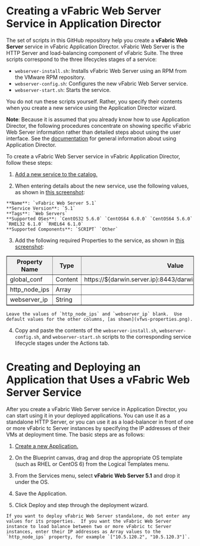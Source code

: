 # Creating a vFabric Web Server Service in Application Director

The set of scripts in this GitHub repository help you create a **vFabric Web Server** service in vFabric Application Director.  vFabric Web Server is the HTTP Server and load-balancing component of vFabric Suite. The three scripts correspond to the three lifecycles stages of a service: 

* `webserver-install.sh`:  Installs vFabric Web Server using an RPM from the VMware RPM repository.  
* `webserver-config.sh`:  Configures the new vFabric Web Server service.   
* `webserver-start.sh`: Starts the service.  

You do not run these scripts yourself.  Rather, you specify their contents when you create a new service using the Application Director wizard.

**Note**: Because it is assumed that you already know how to use Application Director, the following procedures concentrate on showing specific vFabric Web Server information rather than detailed steps about using the user interface.  See the [documentation](http://pubs.vmware.com/appdirector-1/index.jsp) for general information about using Application Director.

To create a vFabric Web Server service in vFabric Application Director, follow these steps:

1.   [Add a new service to the catalog.](http://pubs.vmware.com/appdirector-1/topic/com.vmware.appdirector.using.doc/GUID-68665799-52B6-4B70-82CE-9F03C60958FB.html)

2.   When entering details about the new service, use the following values, as shown in [this screenshot](vfws-create.png):

    **Name**: `vFabric Web Server 5.1`  
    **Service Version**: `5.1`  
    **Tags**: `Web Servers`  
    **Supported OSes**: `CentOS32 5.6.0` `CentOS64 6.0.0` `CentOS64 5.6.0` `RHEL32 6.1.0` `RHEL64 6.1.0`  
    **Supported Components**: `SCRIPT` `Other`

3.   Add the following required Properties to the service, as shown in [this screenshot](vfws-properties.png):
<table border=1>
    <tr>
      <th style="background-color:#F0F0F0">Property Name</th>
      <th style="background-color:#F0F0F0">Type</th>
      <th style="background-color:#F0F0F0">Value</th>
    </tr>
    <tr>
       <td>global_conf</td>
       <td>Content</td>
       <td>https://${darwin.server.ip}:8443/darwin/conf/darwin_global.conf</td>
    </tr> 
    <tr>
        <td>http_node_ips</td>
        <td>Array</td>
        <td></td>
    </tr> 
    <tr>
        <td>webserver_ip</td>
        <td>String</td>
	<td></td>
    </tr> 
</table>

    Leave the values of `http_node_ips` and `webserver_ip` blank.  Use default values for the other columns, [as shown](vfws-properties.png).

4.  Copy and paste the contents of the `webserver-install.sh`, `webserver-config.sh`, and `webserver-start.sh` scripts to the corresponding service lifecycle stages under the Actions tab.

# Creating and Deploying an Application that Uses a vFabric Web Server Service  

After you create a vFabric Web Server service in Application Director, you can start using it in your deployed applications.  You can use it as a standalone HTTP Server, or you can use it as a load-balancer in front of one or more vFabric tc Server instances by specifying the IP addresses of their VMs at deployment time.  The basic steps are as follows: 

1.   [Create a new Application.](http://pubs.vmware.com/appdirector-1/topic/com.vmware.appdirector.using.doc/GUID-E5C015BA-415C-43A8-A144-8CFBB6117EE3.html)

3.   On the Blueprint canvas, drag and drop the appropriate OS template (such as RHEL or CentOS 6) from the Logical Templates menu.

4.   From the Services menu, select **vFabric Web Server 5.1** and drop it under the OS.  

5.   Save the Application.

6.   Click Deploy and step through the deployment wizard.  

    If you want to deploy vFabric Web Server standalone, do not enter any values for its properties.  If you want the vFabric Web Server instance to load balance between two or more vFabric tc Server instances, enter their IP addresses as Array values to the `http_node_ips` property, for example `["10.5.120.2", "10.5.120.3"]`.
